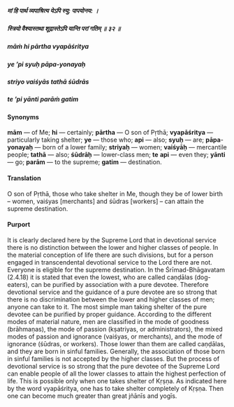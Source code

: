 ##### मां हि पार्थ व्यपाश्रित्य येऽपि स्यु: पापयोनय: ।
##### स्त्रियो वैश्यास्तथा शूद्रास्तेऽपि यान्ति परां गतिम् ॥ ३२ ॥

##### māṁ hi pārtha vyapāśritya
##### ye ’pi syuḥ pāpa-yonayaḥ
##### striyo vaiśyās tathā śūdrās
##### te ’pi yānti parāṁ gatim

#### Synonyms

**mām** — of Me; **hi** — certainly; **pārtha** — O son of Pṛthā; **vyapāśritya** — particularly taking shelter; **ye** — those who; **api** — also; **syuḥ** — are; **pāpa**-**yonayaḥ** — born of a lower family; **striyaḥ** — women; **vaiśyāḥ** — mercantile people; **tathā** — also; **śūdrāḥ** — lower-class men; **te** **api** — even they; **yānti** — go; **parām** — to the supreme; **gatim** — destination.

#### Translation

O son of Pṛthā, those who take shelter in Me, though they be of lower birth – women, vaiśyas [merchants] and śūdras [workers] – can attain the supreme destination.

#### Purport

It is clearly declared here by the Supreme Lord that in devotional service there is no distinction between the lower and higher classes of people. In the material conception of life there are such divisions, but for a person engaged in transcendental devotional service to the Lord there are not. Everyone is eligible for the supreme destination. In the Śrīmad-Bhāgavatam (2.4.18) it is stated that even the lowest, who are called caṇḍālas (dog-eaters), can be purified by association with a pure devotee. Therefore devotional service and the guidance of a pure devotee are so strong that there is no discrimination between the lower and higher classes of men; anyone can take to it. The most simple man taking shelter of the pure devotee can be purified by proper guidance. According to the different modes of material nature, men are classified in the mode of goodness (brāhmaṇas), the mode of passion (kṣatriyas, or administrators), the mixed modes of passion and ignorance (vaiśyas, or merchants), and the mode of ignorance (śūdras, or workers). Those lower than them are called caṇḍālas, and they are born in sinful families. Generally, the association of those born in sinful families is not accepted by the higher classes. But the process of devotional service is so strong that the pure devotee of the Supreme Lord can enable people of all the lower classes to attain the highest perfection of life. This is possible only when one takes shelter of Kṛṣṇa. As indicated here by the word vyapāśritya, one has to take shelter completely of Kṛṣṇa. Then one can become much greater than great jñānīs and yogīs.